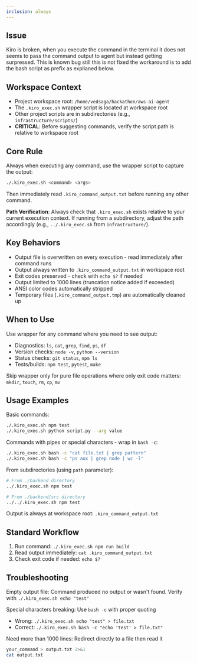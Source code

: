 ```yaml
---
inclusion: always
---
```


## Issue
Kiro is broken, when you execute the command in the terminal it does not seems to pass the command output to agent but instead getting surpressed. This is known bug still this is not fixed the workaround is to add the bash script as prefix as explianed below.

## Workspace Context

- Project workspace root: `/home/vedsaga/hackathon/aws-ai-agent`
- The `.kiro_exec.sh` wrapper script is located at workspace root
- Other project scripts are in subdirectories (e.g., `infrastructure/scripts/`)
- **CRITICAL**: Before suggesting commands, verify the script path is relative to workspace root

## Core Rule

Always when executing any command, use the wrapper script to capture the output:

```bash
./.kiro_exec.sh <command> <args>
```

Then immediately read `.kiro_command_output.txt` before running any other command.

**Path Verification**: Always check that `.kiro_exec.sh` exists relative to your current execution context. If running from a subdirectory, adjust the path accordingly (e.g., `../.kiro_exec.sh` from `infrastructure/`).

## Key Behaviors

- Output file is overwritten on every execution - read immediately after command runs
- Output always written to `.kiro_command_output.txt` in workspace root
- Exit codes preserved - check with `echo $?` if needed
- Output limited to 1000 lines (truncation notice added if exceeded)
- ANSI color codes automatically stripped
- Temporary files (`.kiro_command_output.tmp`) are automatically cleaned up

## When to Use

Use wrapper for any command where you need to see output:
- Diagnostics: `ls`, `cat`, `grep`, `find`, `ps`, `df`
- Version checks: `node -v`, `python --version`
- Status checks: `git status`, `npm ls`
- Tests/builds: `npm test`, `pytest`, `make`

Skip wrapper only for pure file operations where only exit code matters: `mkdir`, `touch`, `rm`, `cp`, `mv`

## Usage Examples

Basic commands:
```bash
./.kiro_exec.sh npm test
./.kiro_exec.sh python script.py --arg value
```

Commands with pipes or special characters - wrap in `bash -c`:
```bash
./.kiro_exec.sh bash -c "cat file.txt | grep pattern"
./.kiro_exec.sh bash -c "ps aux | grep node | wc -l"
```

From subdirectories (using `path` parameter):
```bash
# From ./backend directory
../.kiro_exec.sh npm test

# From ./backend/src directory  
../../.kiro_exec.sh npm test
```

Output is always at workspace root: `.kiro_command_output.txt`

## Standard Workflow

1. Run command: `./.kiro_exec.sh npm run build`
2. Read output immediately: `cat .kiro_command_output.txt`
3. Check exit code if needed: `echo $?`

## Troubleshooting

Empty output file: Command produced no output or wasn't found. Verify with `./.kiro_exec.sh echo "test"`

Special characters breaking: Use `bash -c` with proper quoting
- Wrong: `./.kiro_exec.sh echo "test" > file.txt`
- Correct: `./.kiro_exec.sh bash -c "echo 'test' > file.txt"`

Need more than 1000 lines: Redirect directly to a file then read it
```bash
your_command > output.txt 2>&1
cat output.txt
```